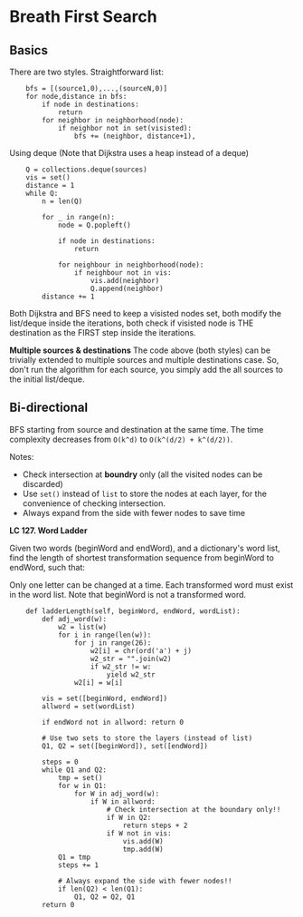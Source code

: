 # Breath First Search 
## Basics
There are two styles. Straightforward list:
```
    bfs = [(source1,0),...,(sourceN,0)]
    for node,distance in bfs:
        if node in destinations: 
            return
        for neighbor in neighborhood(node): 
            if neighbor not in set(visisted):
                bfs += (neighbor, distance+1), 
```
Using deque (Note that Dijkstra uses a heap instead of a deque)
```
    Q = collections.deque(sources)
    vis = set()
    distance = 1
    while Q: 
        n = len(Q)
        
        for _ in range(n):
            node = Q.popleft()
            
            if node in destinations: 
                return
                
            for neighbour in neighborhood(node):
                if neighbour not in vis:
                    vis.add(neighbor)
                    Q.append(neighbor)
        distance += 1
```
Both Dijkstra and BFS need to keep a visisted nodes set, both modify the list/deque inside the iterations, both check if visisted node is THE destination as the FIRST step inside the iterations. 

**Multiple sources & destinations**
The code above (both styles) can be trivially extended to multiple sources and multiple destinations case. So, don't run the algorithm for each source, you simply add the all sources to the initial list/deque.

## Bi-directional
BFS starting from source and destination at the same time. The time complexity decreases from `O(k^d)` to `O(k^(d/2) + k^(d/2))`.

Notes:
* Check intersection at **boundry** only (all the visited nodes can be discarded)
* Use `set()` instead of `list` to store the nodes at each layer, for the convenience of checking intersection.
* Always expand from the side with fewer nodes to save time

**LC 127. Word Ladder**

Given two words (beginWord and endWord), and a dictionary's word list, find the length of shortest transformation sequence from beginWord to endWord, such that:

Only one letter can be changed at a time.
Each transformed word must exist in the word list. Note that beginWord is not a transformed word.

```
    def ladderLength(self, beginWord, endWord, wordList):
        def adj_word(w):
            w2 = list(w)
            for i in range(len(w)):
                for j in range(26):
                    w2[i] = chr(ord('a') + j)
                    w2_str = "".join(w2)
                    if w2_str != w:
                        yield w2_str
                w2[i] = w[i]
        
        vis = set([beginWord, endWord])
        allword = set(wordList)
        
        if endWord not in allword: return 0
        
        # Use two sets to store the layers (instead of list)
        Q1, Q2 = set([beginWord]), set([endWord])
        
        steps = 0
        while Q1 and Q2:
            tmp = set()
            for w in Q1:
                for W in adj_word(w):
                    if W in allword:
                        # Check intersection at the boundary only!!
                        if W in Q2:
                            return steps + 2
                        if W not in vis:
                            vis.add(W)
                            tmp.add(W)
            Q1 = tmp
            steps += 1
            
            # Always expand the side with fewer nodes!!
            if len(Q2) < len(Q1):
                Q1, Q2 = Q2, Q1
        return 0
```
